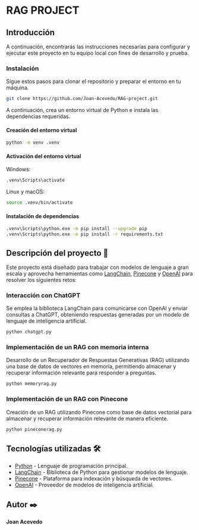 # RAG PROJECT

## Introducción

A continuación, encontrarás las instrucciones necesarias para configurar y ejecutar este proyecto en tu equipo local con fines de desarrollo y prueba.

### Instalación

Sigue estos pasos para clonar el repositorio y preparar el entorno en tu máquina.

```bash
git clone https://github.com/Joan-Acevedo/RAG-project.git
```

A continuación, crea un entorno virtual de Python e instala las dependencias requeridas.

#### Creación del entorno virtual

```bash
python -m venv .venv
```

#### Activación del entorno virtual

Windows:

```bash
.venv\Scripts\activate 
```

Linux y macOS:

```bash
source .venv/bin/activate
```

#### Instalación de dependencias

```bash
.venv\Scripts\python.exe -m pip install --upgrade pip
.venv\Scripts\python.exe -m pip install -r requirements.txt
```

## Descripción del proyecto 📖

Este proyecto está diseñado para trabajar con modelos de lenguaje a gran escala y aprovecha herramientas como [LangChain](https://python.langchain.com/docs/get_started/introduction), [Pinecone](https://www.pinecone.io/) y [OpenAI](https://openai.com/) para resolver los siguientes retos:

### Interacción con ChatGPT

Se emplea la biblioteca LangChain para comunicarse con OpenAI y enviar consultas a ChatGPT, obteniendo respuestas generadas por un modelo de lenguaje de inteligencia artificial.

```bash
python chatgpt.py
```

### Implementación de un RAG con memoria interna

Desarrollo de un Recuperador de Respuestas Generativas (RAG) utilizando una base de datos de vectores en memoria, permitiendo almacenar y recuperar información relevante para responder a preguntas.

```bash
python memoryrag.py
```

### Implementación de un RAG con Pinecone

Creación de un RAG utilizando Pinecone como base de datos vectorial para almacenar y recuperar información relevante de manera eficiente.

```bash
python pineconerag.py
```

## Tecnologías utilizadas 🛠️

- [Python](https://www.python.org/) - Lenguaje de programación principal.
- [LangChain](https://python.langchain.com/docs/get_started/introduction) - Biblioteca de Python para gestionar modelos de lenguaje.
- [Pinecone](https://www.pinecone.io/) - Plataforma para indexación y búsqueda de vectores.
- [OpenAI](https://openai.com/) - Proveedor de modelos de inteligencia artificial.

## Autor ✒️

**Joan Acevedo**

